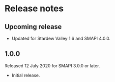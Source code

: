 ﻿# Release notes
## Upcoming release
- Updated for Stardew Valley 1.6 and SMAPI 4.0.0.

## 1.0.0
Released 12 July 2020 for SMAPI 3.0.0 or later.

- Initial release.

